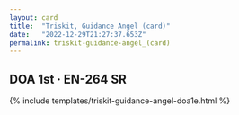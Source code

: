```yaml
---
layout: card
title:  "Triskit, Guidance Angel (card)"
date:   "2022-12-29T21:27:37.653Z"
permalink: triskit-guidance-angel_(card)
---
```


## DOA 1st &middot; EN-264 SR

{% include templates/triskit-guidance-angel-doa1e.html %}
